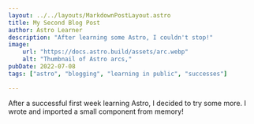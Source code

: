 ```yaml
---
layout: ../../layouts/MarkdownPostLayout.astro
title: My Second Blog Post
author: Astro Learner
description: "After learning some Astro, I couldn't stop!"
image: 
    url: "https://docs.astro.build/assets/arc.webp"
    alt: "Thumbnail of Astro arcs,"
pubDate: 2022-07-08
tags: ["astro", "blogging", "learning in public", "successes"]

---
```


After a successful first week learning Astro, I decided to try some more. I wrote and imported a small component from memory!
